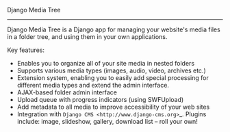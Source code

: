 Django Media Tree
*****************

Django Media Tree is a Django app for managing your website's media files in a folder tree, and using them in your own applications.

Key features:

* Enables you to organize all of your site media in nested folders  
* Supports various media types (images, audio, video, archives etc.) 
* Extension system, enabling you to easily add special processing for different media types and extend the admin interface.  
* AJAX-based folder admin interface
* Upload queue with progress indicators (using SWFUpload)
* Add metadata to all media to improve accessibility of your web sites 
* Integration with `Django CMS <http://www.django-cms.org>`_. Plugins include: image, slideshow, gallery, download list – roll your own! 
